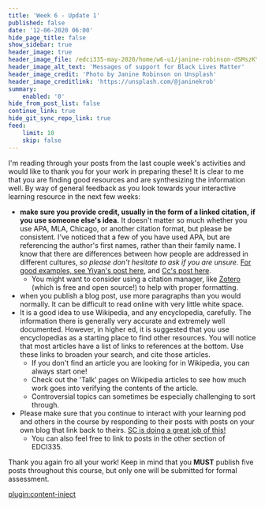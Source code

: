 ```yaml
---
title: 'Week 6 - Update 1'
published: false
date: '12-06-2020 06:00'
hide_page_title: false
show_sidebar: true
header_image: true
header_image_file: /edci335-may-2020/home/w6-u1/janine-robinson-dSMszKYuddc-unsplash.jpg
header_image_alt_text: 'Messages of support for Black Lives Matter'
header_image_credit: 'Photo by Janine Robinson on Unsplash'
header_image_creditlink: 'https://unsplash.com/@janinekrob'
summary:
    enabled: '0'
hide_from_post_list: false
continue_link: true
hide_git_sync_repo_link: true
feed:
    limit: 10
    skip: false
---
```


I'm reading through your posts from the last couple week's activities and would like to thank you for your work in preparing these! It is clear to me that you are finding good resources and are synthesizing the information well. By way of general feedback as you look towards your interactive learning resource in the next few weeks:

- **make sure you provide credit, usually in the form of a linked citation, if you use someone else's idea.**  It doesn't matter so much whether you use APA, MLA, Chicago, or another citation format, but please be consistent. I've noticed that a few of you have used APA, but are referencing the author's first names, rather than their family name. I know that there are differences between how people are addressed in different cultures, *so please don't hesitate to ask if you are unsure.* [For good examples, see Yiyan's post here](https://yiyan.opened.ca/prompt-%E2%85%B1-cooperative-learning/), and [Cc's post here](https://thisiscc.opened.ca/week-4-post-cooperative-learning-approach/).
  - You might want to consider using a citation manager, like [Zotero](https://zotero.org) (which is free and open source!) to help with proper formatting.
- when you publish a blog post, use more paragraphs than you would normally. It can be difficult to read online with very little white space.
- It is a good idea to use Wikipedia, and any encyclopedia, carefully. The information there is generally very accurate and extremely well documented. However, in higher ed, it is suggested that you use encyclopedias as a starting place to find other resources. You will notice that most articles have a list of links to references at the bottom. Use these links to broaden your search, and cite those articles.
  - If you don't find an article you are looking for in Wikipedia, you can always start one!
  - Check out the 'Talk' pages on Wikipedia articles to see how much work goes into verifying the contents of the article.
  - Controversial topics can sometimes be especially challenging to sort through.
- Please make sure that you continue to interact with your learning pod and others in the course by responding to their posts with posts on your own blog that link back to theirs. [SC is doing a great job of this!](https://sc-uvic.opened.ca/category/edci335/community-contribution/)
  - You can also feel free to link to posts in the other section of EDCI335.

Thank you again fro all your work! Keep in mind that you **MUST** publish five posts throughout this course, but only one will be submitted for formal assessment.

[plugin:content-inject](../w6/_week-6)


